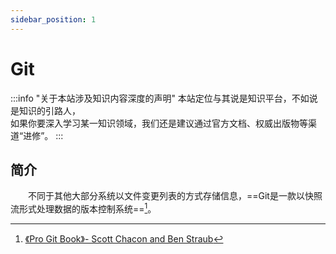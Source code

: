 ```yaml
---
sidebar_position: 1
---
```


# Git

:::info "关于本站涉及知识内容深度的声明"
    本站定位与其说是知识平台，不如说是知识的引路人，  
    如果你要深入学习某一知识领域，我们还是建议通过官方文档、权威出版物等渠道“进修”。
:::

## 简介

&emsp;&emsp;不同于其他大部分系统以文件变更列表的方式存储信息，==Git是一款以快照流形式处理数据的版本控制系统==[^1]。

[^1]:[《Pro Git Book》- Scott Chacon and Ben Straub](https://git-scm.com/book/zh/v2)
